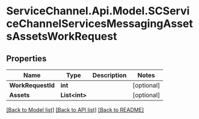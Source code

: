 # ServiceChannel.Api.Model.SCServiceChannelServicesMessagingAssetsAssetsWorkRequest

## Properties

Name | Type | Description | Notes
------------ | ------------- | ------------- | -------------
**WorkRequestId** | **int** |  | [optional] 
**Assets** | **List&lt;int&gt;** |  | [optional] 

[[Back to Model list]](../README.md#documentation-for-models) [[Back to API list]](../README.md#documentation-for-api-endpoints) [[Back to README]](../README.md)

